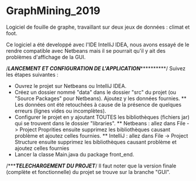 # GraphMining_2019
Logiciel de fouille de graphe, travaillant sur deux jeux de données : climat et foot.

Ce logiciel a été developpé avec l'IDE IntelliJ IDEA, nous avons essayé de le rendre compatible avec Netbeans mais il se pourrait
qu'il y ait des problèmes d'affichage de la GUI.

/***************************************LANCEMENT ET CONFIGURATION DE L'APPLICATION*************************************************/
Suivez les étapes suivantes : 
- Ouvrez le projet sur Netbeans ou IntelliJ IDEA.
- Créez un dossier nommé "data" dans le dossier "src" du projet (ou "Source Packages" pour Netbeans). Ajoutez y les données fournies.
** Les données ont été retouchées à cause de la présence de quelques erreurs (lignes vides  ou incomplètes).
- Configurer le projet en y ajoutant TOUTES les bibliothèques (fichiers jar) qui se trouvent dans le dossier "libraries".
** Netbeans : allez dans File -> Project Proprities ensuite supprimez les bibliothèques causant problème et ajoutez celles fournies.
** IntelliJ : allez dans File -> Project Structure ensuite supprimez les bibliothèques causant problème et ajoutez celles fournies
- Lancer la classe Main.java du package front_end.

/******************************************************TELECHARGEMENT DU PROJET***************************************************/
Il faut noter que la version finale (complète et fonctionnelle) du projet se trouve sur la branche "GUI".
